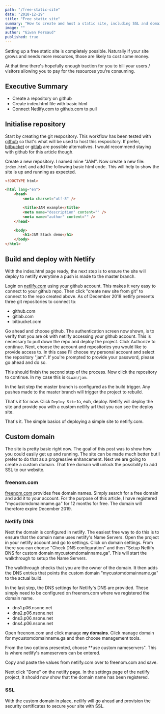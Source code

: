 ```yaml
---
path: "/free-static-site"
date: "2018-12-29"
title: "Free static site"
summary: "How to create and host a static site, including SSL and domain name for 0 euros! Static sites can be hosted for free thanks to some amazing services available as of 2018. "
image: ""
author: "Giwan Persaud"
published: true
---
```


Setting up a free static site is completely possible. Naturally if your site grows and needs more resources, those are likely to cost some money.

At that time there's hopefully enough traction for you to bill your users / visitors allowing you to pay for the resources you're consuming.

## Executive Summary

-   Create a repository on github
-   Create index.html file with basic html
-   Connect Netlify.com to github.com to pull

## Initialise repository

Start by creating the git respository. This workflow has been tested with [github](https://github.com) so that's what will be used to host this respository. If prefer, [bitbucket](https://bitbucket.com) or [gitlab](https://gitlab.com) are possible alternatives. I would recommend staying with github for this article though.

Create a new repository. I named mine "JAM".
Now create a new file: `index.html` and add the following basic html code. This will help to show the site is up and running as expected.

```html
<!DOCTYPE html>

<html lang="en">
    <head>
        <meta charset="utf-8" />

        <title>JAM example</title>
        <meta name="description" content="" />
        <meta name="author" content="" />
    </head>

    <body>
        <h1>JAM Stack demo</h1>
    </body>
</html>
```

## Build and deploy with Netlify

With the index.html page ready, the next step is to ensure the site will deploy to netlify everytime a push is made to the master branch.

Login on [netlify.com](https://netlify.com) using your github account. This makes it very easy to connect to your github repo. Then click "create new site from git" to connect to the repo created above. As of December 2018 netlify presents three git repositories to connect to:

-   github.com
-   gitlab.com
-   bitbucket.com

Go ahead and choose github. The authentication screen now shown, is to verify that you are ok with netlify accessing your github account. This is necessary to pull down the repo and deploy the project. Click Authorize to continue.
Next, choose the account and repositories you would like to provide access to. In this case I'll choose my personal account and select the repository "jam". If you're prompted to provide your password, please go ahead and do so.

This should finish the second step of the process. Now click the repository to continue. In my case this is `Giwan/jam`.

In the last step the master branch is configured as the build trigger. Any pushes made to the master branch will trigger the project to rebuild.

That's it for now. Click `Deploy Site` to, euh, deploy.
Netlify will deploy the site and provide you with a custom netlify url that you can see the deploy site.

That's it. The simple basics of deploying a simple site to netlify.com.

## Custom domain

The site is pretty basic right now. The goal of this post was to show how you could easily get up and running. The site can be made much better but I prefer to do that as a progressive enhancement. Next we are going to create a custom domain. That free domain will unlock the possibility to add SSL to our website.

### freenom.com

[freenom.com](https://freenom.com) provides free domain names. Simply search for a free domain and add it to your account. For the purpose of this article, I have registered "mycustomdomainname.ga" for 12 months for free. The domain will therefore expire December 2019.

### Netlify DNS

Next the domain is configured in netlify. The easiest free way to do this is to ensure that the domain name uses netlify's Name Servers. Open the project in your netlify account and go to settings. Click on domain settings. From there you can choose "Check DNS configuration" and then "Setup Netlify DNS for custom domain mycustomdomainname.ga". This will start the walkthrough to setup the Name Servers.

The walkthrough checks that you are the owner of the domain. It then adds the DNS entries that points the custom domain "mycustomdomainname.ga" to the actual build.

In the last step, the DNS settings for Netlify's DNS are provided. These simply need to be configured on freenom.com where we registered the domain name.

-   dns1.p06.nsone.net
-   dns2.p06.nsone.net
-   dns3.p06.nsone.net
-   dns4.p06.nsone.net

Open freenom.com and click manage **my domains**. Click manage domain for mycustomdomainname.ga and then choose management tools.

From the two options presented, choose \*\*use custom nameservers". This is where netlify's nameservers can be entered.

Copy and paste the values from netlify.com over to freenom.com and save.

Next click "Done" on the netlify page. In the settings page of the netlify project, it should now show that the domain name has been registered.

### SSL

With the custom domain in place, netlify will go ahead and provision the security certificates to secure your site with SSL.
